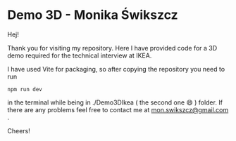 # Demo 3D - Monika Świkszcz
Hej!

Thank you for visiting my repository. Here I have provided code for a 3D demo required for the technical interview at IKEA.

I have used Vite for packaging, so after copying the repository you need to run
```
npm run dev
```
in the terminal while being in ./Demo3DIkea ( the second one :smile: ) folder. If there are any problems feel free to contact me at mon.swikszcz@gmail.com .

Cheers!
